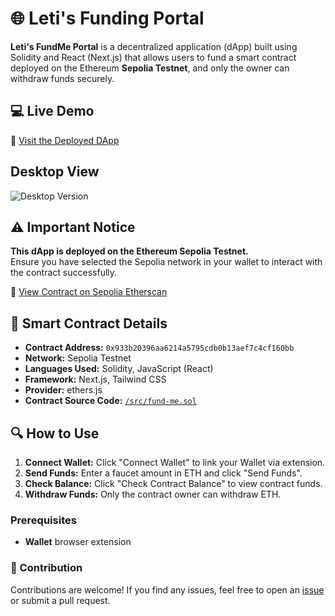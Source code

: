 # 🌐 Leti's Funding Portal

**Leti's FundMe Portal** is a decentralized application (dApp) built using Solidity and React (Next.js) that allows users to fund a smart contract deployed on the Ethereum **Sepolia Testnet**, and only the owner can withdraw funds securely.

## 💻 Live Demo

🔗 [Visit the Deployed DApp](https://fundme-contract.vercel.app/)

## **Desktop View**

![Desktop Version](/public/images/web.png)

## ⚠️ Important Notice

**This dApp is deployed on the Ethereum Sepolia Testnet.**  
Ensure you have selected the Sepolia network in your wallet to interact with the contract successfully.

🔗 [View Contract on Sepolia Etherscan](https://sepolia.etherscan.io/address/0x933b20396aa6214a5795cdb0b13aef7c4cf160bb)

## 📜 Smart Contract Details

- **Contract Address:** `0x933b20396aa6214a5795cdb0b13aef7c4cf160bb`
- **Network:** Sepolia Testnet
- **Languages Used:** Solidity, JavaScript (React)
- **Framework:** Next.js, Tailwind CSS
- **Provider:** ethers.js
- **Contract Source Code:** [`/src/fund-me.sol`](https://github.com/leticarolina/foundry-fundamentals/tree/main/fund-me-contract)

## 🔍 How to Use

1. **Connect Wallet:** Click "Connect Wallet" to link your Wallet via extension.
2. **Send Funds:** Enter a faucet amount in ETH and click "Send Funds".
3. **Check Balance:** Click "Check Contract Balance" to view contract funds.
4. **Withdraw Funds:** Only the contract owner can withdraw ETH.

### Prerequisites

- **Wallet** browser extension

### 🤝 Contribution

Contributions are welcome! If you find any issues, feel free to open an [issue](https://github.com/leticarolina/fundme-contract/issues) or submit a pull request.
